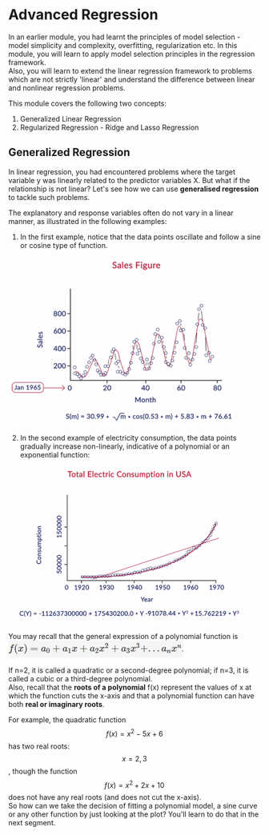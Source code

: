 # Advanced Regression
In an earlier module, you had learnt the principles of model selection - model simplicity and complexity, overfitting, regularization etc. In this module, you will learn to apply model selection principles in the regression framework.<br/>
Also, you will learn to extend the linear regression framework to problems which are not strictly 'linear' and understand the difference between linear and nonlinear regression problems.

This module covers the following two concepts:<br/>
1. Generalized Linear Regression
2. Regularized Regression - Ridge and Lasso Regression

## Generalized Regression
In linear regression, you had encountered problems where the target variable y was linearly related to the predictor variables X. But what if the relationship is not linear? Let's see how we can use **generalised regression** to tackle such problems. 

The explanatory and response variables often do not vary in a linear manner, as illustrated in the following examples:
1. In the first example, notice that the data points oscillate and follow a sine or cosine type of function. 

![title](img/Sales_image.png)

2. In the second example of electricity consumption, the data points gradually increase non-linearly, indicative of a polynomial or an exponential function: 

![title](img/Electric_image.png)

You may recall that the general expression of a polynomial function is<br/>
![title](img/Polynomial.JPG)

 If n=2, it is called a quadratic or a second-degree polynomial; if n=3, it is called a cubic or a third-degree polynomial. <br/>
 Also, recall that the **roots of a polynomial** f(x) represent the values of x at which the function cuts the x-axis and that a polynomial function can have both **real or imaginary roots**.
 
 For example, the quadratic function $$f(x)=x^2-5x+6$$ has two real roots: $$x=2,3$$ , though the function $$f(x)=x^2+2x+10$$ does not have any real roots (and does not cut the x-axis). <br/>
 So how can we take the decision of fitting a polynomial model, a sine curve or any other function by just looking at the plot? You'll learn to do that in the next segment.
